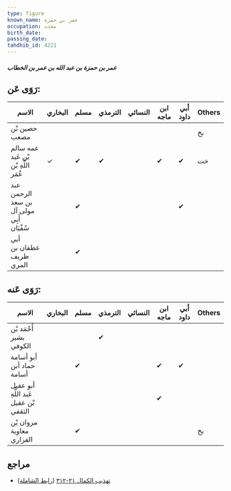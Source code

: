 ```yaml
---
type: figure
known_name: عمر بن حمزة
occupation: محدث
birth_date:
passing_date:
tahdhib_id: 4221
---
```

##### عمر بن حمزة بن عبد الله بن عمر بن الخطاب

## رَوَى عَن:
| الاسم                                    | البخاري | مسلم | الترمذي | النسائي | ابن ماجه | أبي داود | Others |
| ---------------------------------------- | ------- | ---- | ------- | ------- | -------- | -------- | ------ |
| حصين بْن مصعب                            |         |      |         |         |          |          | بخ     |
| عمه سالم بْن عَبد اللَّهِ بْن عُمَر      | ✓       | ✔    | ✔       |         | ✔        | ✔        | خت     |
| عبد الرحمن بن سعد مولى آل أَبِي سُفْيَان |         | ✔    |         |         |          | ✔        |        |
| أبي غطفان بن طريف المري                  |         | ✔    |         |         |          |          |        |
## رَوَى عَنه:
| الاسم                                 | البخاري | مسلم | الترمذي | النسائي | ابن ماجه | أبي داود | Others |
| ------------------------------------- | ------- | ---- | ------- | ------- | -------- | -------- | ------ |
| أَحْمَد بْن بشير الكوفي               |         |      | ✔       |         |          |          |        |
| أبو أسامة حماد أبن أسامة              |         | ✔    |         |         | ✔        | ✔        |        |
| أبو عقيل عَبد اللَّهِ بْن عقيل الثقفي |         |      |         |         | ✔        |          |        |
| مروان بْن معاوية الفزاري              |         | ✔    |         |         |          |          | بخ     |
## مراجع
- [تهذيب الكمال ٢١-٣١٢](obsidian://open?vault=Tahdhib-al-Kamal&file=Figures/٤٢٢١-عمر%20بن%20حمزة%20بن%20عبد%20الله%20بن%20عمر%20بن%20الخطاب) ([رابط الشاملة](https://shamela.ws/book/3722/10959))